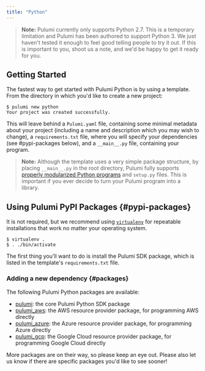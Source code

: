 ```yaml
---
title: "Python"
---
```


> **Note:** Pulumi currently only supports Python 2.7.  This is a temporary limitation and Pulumi has been authored to support Python 3.  We just haven't tested it enough to feel good telling people to try it out.  If this is important to you, shoot us a note, and we'd be happy to get it ready for you.

## Getting Started

The fastest way to get started with Pulumi Python is by using a template.  From the directory in which you'd like to create a new project:

```
$ pulumi new python
Your project was created successfully.
```

This will leave behind a `Pulumi.yaml` file, containing some minimal metadata about your project (including a name and description which you may wish to change), a `requirements.txt` file, where you will specify your dependencies (see #pypi-packages below), and a `__main__.py` file, containing your program.

> **Note:** Although the template uses a very simple package structure, by placing `__main__.py` in the root directory, Pulumi fully supports [properly modularized Python programs](http://docs.python-guide.org/en/latest/writing/structure/) and `setup.py` files.  This is important if you ever decide to turn your Pulumi program into a library.

## Using Pulumi PyPI Packages {#pypi-packages}

It is not required, but we recommend using [`virtualenv`](http://docs.python-guide.org/en/latest/dev/virtualenvs/) for repeatable installations that work no matter your operating system.

```
$ virtualenv .
$ . ./bin/activate
```

The first thing you'll want to do is install the Pulumi SDK package, which is listed in the template's `requirements.txt` file.

### Adding a new dependency {#packages}

The following Pulumi Python packages are available:

- [pulumi](https://pypi.org/project/pulumi/): the core Pulumi Python SDK package
- [pulumi_aws](https://pypi.org/project/pulumi_aws/): the AWS resource provider package, for programming AWS directly
- [pulumi_azure](https://pypi.org/project/pulumi_azure/): the Azure resource provider package, for programming Azure directly
- [pulumi_gcp](https://pypi.org/project/pulumi_gcp/): the Google Cloud resource provider package, for programming Google Cloud directly

More packages are on their way, so please keep an eye out.  Please also let us know if there are specific packages you'd like to see sooner!
